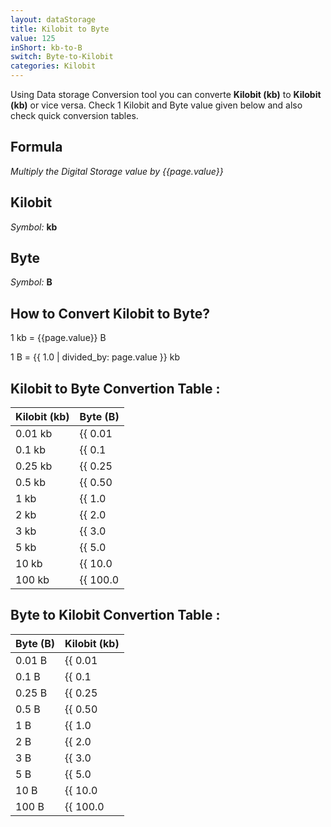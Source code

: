 ```yaml
---
layout: dataStorage
title: Kilobit to Byte
value: 125
inShort: kb-to-B
switch: Byte-to-Kilobit
categories: Kilobit
---
```


Using Data storage Conversion tool you can converte **Kilobit (kb)** to **Kilobit (kb)** or vice versa. Check 1 Kilobit and Byte value given below and also check quick conversion tables.

## Formula
*Multiply the Digital Storage value by {{page.value}}*

## Kilobit
*Symbol:* **kb**

## Byte
*Symbol:* **B**

## How to Convert Kilobit to Byte?

1 kb = {{page.value}} B

1 B = {{ 1.0 | divided_by: page.value }} kb


## Kilobit to Byte Convertion Table :

| Kilobit (kb) | Byte (B) |
| ---- | ---- |
| 0.01 kb | {{ 0.01 | times: page.value | round: 12 }} B |
| 0.1 kb | {{ 0.1 | times: page.value | round: 12 }} B |
| 0.25 kb | {{ 0.25 | times: page.value | round: 12 }} B |
| 0.5 kb | {{ 0.50 | times: page.value | round: 12 }} B |
| 1 kb | {{ 1.0 | times: page.value | round: 12 }} B |
| 2 kb | {{ 2.0 | times: page.value | round: 12 }} B |
| 3 kb | {{ 3.0 | times: page.value | round: 12 }} B |
| 5 kb | {{ 5.0 | times: page.value | round: 12 }} B |
| 10 kb | {{ 10.0 | times: page.value | round: 12 }} B |
| 100 kb | {{ 100.0 | times: page.value | round: 12 }} B |

## Byte to Kilobit Convertion Table :

| Byte (B) | Kilobit (kb) |
| ---- | ---- |
| 0.01 B | {{ 0.01 | divided_by: page.value | round: 12 }} kb |
| 0.1 B | {{ 0.1 | divided_by: page.value | round: 12 }} kb |
| 0.25 B | {{ 0.25 | divided_by: page.value | round: 12 }} kb |
| 0.5 B | {{ 0.50 | divided_by: page.value | round: 12 }} kb |
| 1 B | {{ 1.0 | divided_by: page.value | round: 12 }} kb |
| 2 B | {{ 2.0 | divided_by: page.value | round: 12 }} kb |
| 3 B | {{ 3.0 | divided_by: page.value | round: 12 }} kb |
| 5 B | {{ 5.0 | divided_by: page.value | round: 12 }} kb |
| 10 B | {{ 10.0 | divided_by: page.value | round: 12 }} kb |
| 100 B | {{ 100.0 | divided_by: page.value | round: 12 }} kb |


<script>
document.getElementById('selectInput')[2].selected = true
document.getElementById('selectOutput')[1].selected = true
</script>
